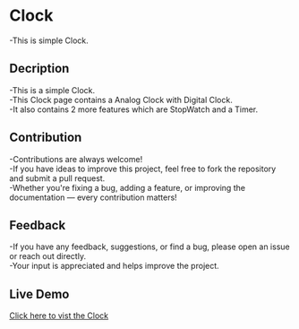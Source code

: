 # Clock
-This is simple Clock.

## Decription
-This is a simple Clock.
<br>
-This Clock page contains a Analog Clock with Digital Clock.
<br>
-It also contains 2 more features which are StopWatch and a Timer.

## Contribution
-Contributions are always welcome!
<br>
-If you have ideas to improve this project, feel free to fork the repository and submit a pull request.
<br>
-Whether you're fixing a bug, adding a feature, or improving the documentation — every contribution matters!

## Feedback
-If you have any feedback, suggestions, or find a bug, please open an issue or reach out directly.  
-Your input is appreciated and helps improve the project.

## Live Demo
[Click here to vist the Clock](https://jineshkhalas.github.io/Clock/)

